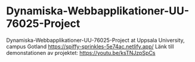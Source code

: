 # Dynamiska-Webbapplikationer-UU-76025-Project
Dynamiska-Webbapplikationer-UU-76025-Project at Uppsala University, campus Gotland
https://spiffy-sprinkles-5e74ac.netlify.app/
Länk till demonstationen av projektet: https://youtu.be/ksTNJzpSpCs
